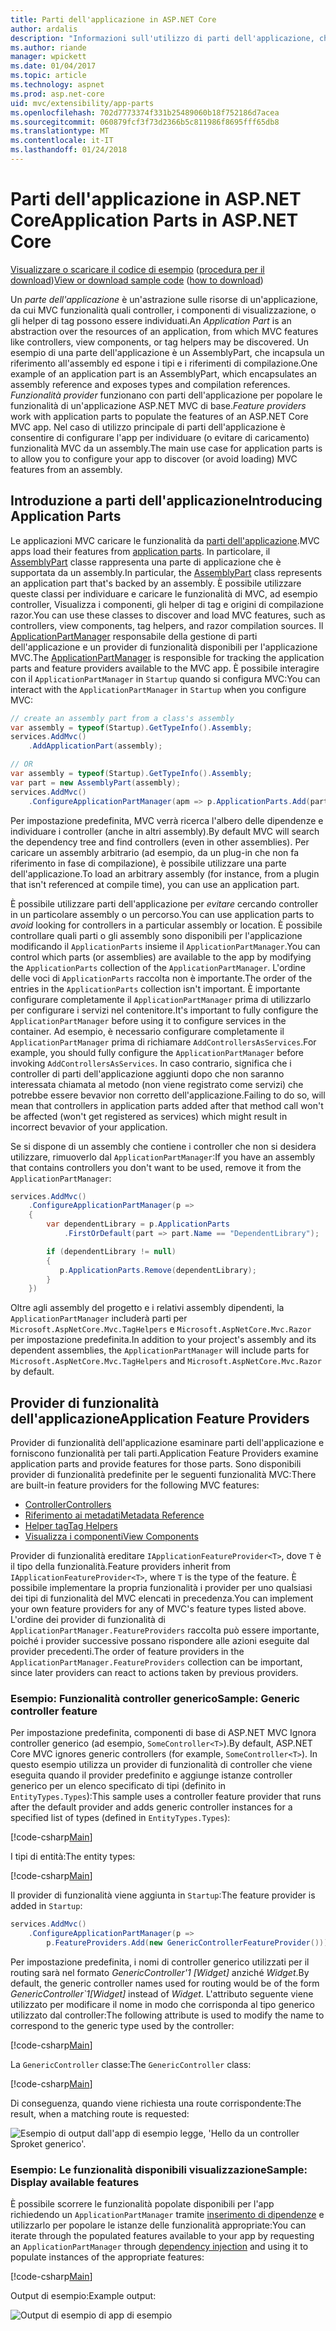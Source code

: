 ```yaml
---
title: Parti dell'applicazione in ASP.NET Core
author: ardalis
description: "Informazioni sull'utilizzo di parti dell'applicazione, che sono abstrations sulle risorse di un'app, configurare l'app per individuare o evitare di caricare le funzionalità da un assembly."
ms.author: riande
manager: wpickett
ms.date: 01/04/2017
ms.topic: article
ms.technology: aspnet
ms.prod: asp.net-core
uid: mvc/extensibility/app-parts
ms.openlocfilehash: 702d7773374f331b25489060b18f752186d7acea
ms.sourcegitcommit: 060879fcf3f73d2366b5c811986f8695fff65db8
ms.translationtype: MT
ms.contentlocale: it-IT
ms.lasthandoff: 01/24/2018
---
```

# <a name="application-parts-in-aspnet-core"></a><span data-ttu-id="14759-103">Parti dell'applicazione in ASP.NET Core</span><span class="sxs-lookup"><span data-stu-id="14759-103">Application Parts in ASP.NET Core</span></span>

<span data-ttu-id="14759-104">[Visualizzare o scaricare il codice di esempio](https://github.com/aspnet/Docs/tree/master/aspnetcore/mvc/advanced/app-parts/sample) ([procedura per il download](xref:tutorials/index#how-to-download-a-sample))</span><span class="sxs-lookup"><span data-stu-id="14759-104">[View or download sample code](https://github.com/aspnet/Docs/tree/master/aspnetcore/mvc/advanced/app-parts/sample) ([how to download](xref:tutorials/index#how-to-download-a-sample))</span></span>

<span data-ttu-id="14759-105">Un *parte dell'applicazione* è un'astrazione sulle risorse di un'applicazione, da cui MVC funzionalità quali controller, i componenti di visualizzazione, o gli helper di tag possono essere individuati.</span><span class="sxs-lookup"><span data-stu-id="14759-105">An *Application Part* is an abstraction over the resources of an application, from which MVC features like controllers, view components, or tag helpers may be discovered.</span></span> <span data-ttu-id="14759-106">Un esempio di una parte dell'applicazione è un AssemblyPart, che incapsula un riferimento all'assembly ed espone i tipi e i riferimenti di compilazione.</span><span class="sxs-lookup"><span data-stu-id="14759-106">One example of an application part is an AssemblyPart, which encapsulates an assembly reference and exposes types and compilation references.</span></span> <span data-ttu-id="14759-107">*Funzionalità provider* funzionano con parti dell'applicazione per popolare le funzionalità di un'applicazione ASP.NET MVC di base.</span><span class="sxs-lookup"><span data-stu-id="14759-107">*Feature providers* work with application parts to populate the features of an ASP.NET Core MVC app.</span></span> <span data-ttu-id="14759-108">Nel caso di utilizzo principale di parti dell'applicazione è consentire di configurare l'app per individuare (o evitare di caricamento) funzionalità MVC da un assembly.</span><span class="sxs-lookup"><span data-stu-id="14759-108">The main use case for application parts is to allow you to configure your app to discover (or avoid loading) MVC features from an assembly.</span></span>

## <a name="introducing-application-parts"></a><span data-ttu-id="14759-109">Introduzione a parti dell'applicazione</span><span class="sxs-lookup"><span data-stu-id="14759-109">Introducing Application Parts</span></span>

<span data-ttu-id="14759-110">Le applicazioni MVC caricare le funzionalità da [parti dell'applicazione](/aspnet/core/api/microsoft.aspnetcore.mvc.applicationparts.applicationpart).</span><span class="sxs-lookup"><span data-stu-id="14759-110">MVC apps load their features from [application parts](/aspnet/core/api/microsoft.aspnetcore.mvc.applicationparts.applicationpart).</span></span> <span data-ttu-id="14759-111">In particolare, il [AssemblyPart](/aspnet/core/api/microsoft.aspnetcore.mvc.applicationparts.assemblypart#Microsoft_AspNetCore_Mvc_ApplicationParts_AssemblyPart) classe rappresenta una parte di applicazione che è supportata da un assembly.</span><span class="sxs-lookup"><span data-stu-id="14759-111">In particular, the [AssemblyPart](/aspnet/core/api/microsoft.aspnetcore.mvc.applicationparts.assemblypart#Microsoft_AspNetCore_Mvc_ApplicationParts_AssemblyPart) class represents an application part that's backed by an assembly.</span></span> <span data-ttu-id="14759-112">È possibile utilizzare queste classi per individuare e caricare le funzionalità di MVC, ad esempio controller, Visualizza i componenti, gli helper di tag e origini di compilazione razor.</span><span class="sxs-lookup"><span data-stu-id="14759-112">You can use these classes to discover and load MVC features, such as controllers, view components, tag helpers, and razor compilation sources.</span></span> <span data-ttu-id="14759-113">Il [ApplicationPartManager](/aspnet/core/api/microsoft.aspnetcore.mvc.applicationparts.applicationpartmanager) responsabile della gestione di parti dell'applicazione e un provider di funzionalità disponibili per l'applicazione MVC.</span><span class="sxs-lookup"><span data-stu-id="14759-113">The [ApplicationPartManager](/aspnet/core/api/microsoft.aspnetcore.mvc.applicationparts.applicationpartmanager) is responsible for tracking the application parts and feature providers available to the MVC app.</span></span> <span data-ttu-id="14759-114">È possibile interagire con il `ApplicationPartManager` in `Startup` quando si configura MVC:</span><span class="sxs-lookup"><span data-stu-id="14759-114">You can interact with the `ApplicationPartManager` in `Startup` when you configure MVC:</span></span>

```csharp
// create an assembly part from a class's assembly
var assembly = typeof(Startup).GetTypeInfo().Assembly;
services.AddMvc()
    .AddApplicationPart(assembly);

// OR
var assembly = typeof(Startup).GetTypeInfo().Assembly;
var part = new AssemblyPart(assembly);
services.AddMvc()
    .ConfigureApplicationPartManager(apm => p.ApplicationParts.Add(part));
```

<span data-ttu-id="14759-115">Per impostazione predefinita, MVC verrà ricerca l'albero delle dipendenze e individuare i controller (anche in altri assembly).</span><span class="sxs-lookup"><span data-stu-id="14759-115">By default MVC will search the dependency tree and find controllers (even in other assemblies).</span></span> <span data-ttu-id="14759-116">Per caricare un assembly arbitrario (ad esempio, da un plug-in che non fa riferimento in fase di compilazione), è possibile utilizzare una parte dell'applicazione.</span><span class="sxs-lookup"><span data-stu-id="14759-116">To load an arbitrary assembly (for instance, from a plugin that isn't referenced at compile time), you can use an application part.</span></span>

<span data-ttu-id="14759-117">È possibile utilizzare parti dell'applicazione per *evitare* cercando controller in un particolare assembly o un percorso.</span><span class="sxs-lookup"><span data-stu-id="14759-117">You can use application parts to *avoid* looking for controllers in a particular assembly or location.</span></span> <span data-ttu-id="14759-118">È possibile controllare quali parti o gli assembly sono disponibili per l'applicazione modificando il `ApplicationParts` insieme il `ApplicationPartManager`.</span><span class="sxs-lookup"><span data-stu-id="14759-118">You can control which parts (or assemblies) are available to the app by modifying the `ApplicationParts` collection of the `ApplicationPartManager`.</span></span> <span data-ttu-id="14759-119">L'ordine delle voci di `ApplicationParts` raccolta non è importante.</span><span class="sxs-lookup"><span data-stu-id="14759-119">The order of the entries in the `ApplicationParts` collection isn't important.</span></span> <span data-ttu-id="14759-120">È importante configurare completamente il `ApplicationPartManager` prima di utilizzarlo per configurare i servizi nel contenitore.</span><span class="sxs-lookup"><span data-stu-id="14759-120">It's important to fully configure the `ApplicationPartManager` before using it to configure services in the container.</span></span> <span data-ttu-id="14759-121">Ad esempio, è necessario configurare completamente il `ApplicationPartManager` prima di richiamare `AddControllersAsServices`.</span><span class="sxs-lookup"><span data-stu-id="14759-121">For example, you should fully configure the `ApplicationPartManager` before invoking `AddControllersAsServices`.</span></span> <span data-ttu-id="14759-122">In caso contrario, significa che i controller di parti dell'applicazione aggiunti dopo che non saranno interessata chiamata al metodo (non viene registrato come servizi) che potrebbe essere bevavior non corretto dell'applicazione.</span><span class="sxs-lookup"><span data-stu-id="14759-122">Failing to do so, will mean that controllers in application parts added after that method call won't be affected (won't get registered as services) which might result in incorrect bevavior of your application.</span></span>

<span data-ttu-id="14759-123">Se si dispone di un assembly che contiene i controller che non si desidera utilizzare, rimuoverlo dal `ApplicationPartManager`:</span><span class="sxs-lookup"><span data-stu-id="14759-123">If you have an assembly that contains controllers you don't want to be used, remove it from the `ApplicationPartManager`:</span></span>

```csharp
services.AddMvc()
    .ConfigureApplicationPartManager(p =>
    {
        var dependentLibrary = p.ApplicationParts
            .FirstOrDefault(part => part.Name == "DependentLibrary");

        if (dependentLibrary != null)
        {
           p.ApplicationParts.Remove(dependentLibrary);
        }
    })
```

<span data-ttu-id="14759-124">Oltre agli assembly del progetto e i relativi assembly dipendenti, la `ApplicationPartManager` includerà parti per `Microsoft.AspNetCore.Mvc.TagHelpers` e `Microsoft.AspNetCore.Mvc.Razor` per impostazione predefinita.</span><span class="sxs-lookup"><span data-stu-id="14759-124">In addition to your project's assembly and its dependent assemblies, the `ApplicationPartManager` will include parts for `Microsoft.AspNetCore.Mvc.TagHelpers` and `Microsoft.AspNetCore.Mvc.Razor` by default.</span></span>

## <a name="application-feature-providers"></a><span data-ttu-id="14759-125">Provider di funzionalità dell'applicazione</span><span class="sxs-lookup"><span data-stu-id="14759-125">Application Feature Providers</span></span>

<span data-ttu-id="14759-126">Provider di funzionalità dell'applicazione esaminare parti dell'applicazione e forniscono funzionalità per tali parti.</span><span class="sxs-lookup"><span data-stu-id="14759-126">Application Feature Providers examine application parts and provide features for those parts.</span></span> <span data-ttu-id="14759-127">Sono disponibili provider di funzionalità predefinite per le seguenti funzionalità MVC:</span><span class="sxs-lookup"><span data-stu-id="14759-127">There are built-in feature providers for the following MVC features:</span></span>

* [<span data-ttu-id="14759-128">Controller</span><span class="sxs-lookup"><span data-stu-id="14759-128">Controllers</span></span>](https://docs.microsoft.com/aspnet/core/api/microsoft.aspnetcore.mvc.controllers.controllerfeatureprovider)
* [<span data-ttu-id="14759-129">Riferimento ai metadati</span><span class="sxs-lookup"><span data-stu-id="14759-129">Metadata Reference</span></span>](https://docs.microsoft.com/aspnet/core/api/microsoft.aspnetcore.mvc.razor.compilation.metadatareferencefeatureprovider)
* [<span data-ttu-id="14759-130">Helper tag</span><span class="sxs-lookup"><span data-stu-id="14759-130">Tag Helpers</span></span>](https://docs.microsoft.com/aspnet/core/api/microsoft.aspnetcore.mvc.razor.taghelpers.taghelperfeatureprovider)
* [<span data-ttu-id="14759-131">Visualizza i componenti</span><span class="sxs-lookup"><span data-stu-id="14759-131">View Components</span></span>](https://docs.microsoft.com/aspnet/core/api/microsoft.aspnetcore.mvc.viewcomponents.viewcomponentfeatureprovider)

<span data-ttu-id="14759-132">Provider di funzionalità ereditare `IApplicationFeatureProvider<T>`, dove `T` è il tipo della funzionalità.</span><span class="sxs-lookup"><span data-stu-id="14759-132">Feature providers inherit from `IApplicationFeatureProvider<T>`, where `T` is the type of the feature.</span></span> <span data-ttu-id="14759-133">È possibile implementare la propria funzionalità i provider per uno qualsiasi dei tipi di funzionalità del MVC elencati in precedenza.</span><span class="sxs-lookup"><span data-stu-id="14759-133">You can implement your own feature providers for any of MVC's feature types listed above.</span></span> <span data-ttu-id="14759-134">L'ordine dei provider di funzionalità di `ApplicationPartManager.FeatureProviders` raccolta può essere importante, poiché i provider successive possano rispondere alle azioni eseguite dal provider precedenti.</span><span class="sxs-lookup"><span data-stu-id="14759-134">The order of feature providers in the `ApplicationPartManager.FeatureProviders` collection can be important, since later providers can react to actions taken by previous providers.</span></span>

### <a name="sample-generic-controller-feature"></a><span data-ttu-id="14759-135">Esempio: Funzionalità controller generico</span><span class="sxs-lookup"><span data-stu-id="14759-135">Sample: Generic controller feature</span></span>

<span data-ttu-id="14759-136">Per impostazione predefinita, componenti di base di ASP.NET MVC Ignora controller generico (ad esempio, `SomeController<T>`).</span><span class="sxs-lookup"><span data-stu-id="14759-136">By default, ASP.NET Core MVC ignores generic controllers (for example, `SomeController<T>`).</span></span> <span data-ttu-id="14759-137">In questo esempio utilizza un provider di funzionalità di controller che viene eseguita quando il provider predefinito e aggiunge istanze controller generico per un elenco specificato di tipi (definito in `EntityTypes.Types`):</span><span class="sxs-lookup"><span data-stu-id="14759-137">This sample uses a controller feature provider that runs after the default provider and adds generic controller instances for a specified list of types (defined in `EntityTypes.Types`):</span></span>

[!code-csharp[Main](./app-parts/sample/AppPartsSample/GenericControllerFeatureProvider.cs?highlight=13&range=18-36)]

<span data-ttu-id="14759-138">I tipi di entità:</span><span class="sxs-lookup"><span data-stu-id="14759-138">The entity types:</span></span>

[!code-csharp[Main](./app-parts/sample/AppPartsSample/Model/EntityTypes.cs?range=6-16)]

<span data-ttu-id="14759-139">Il provider di funzionalità viene aggiunta in `Startup`:</span><span class="sxs-lookup"><span data-stu-id="14759-139">The feature provider is added in `Startup`:</span></span>

```csharp
services.AddMvc()
    .ConfigureApplicationPartManager(p => 
        p.FeatureProviders.Add(new GenericControllerFeatureProvider()));
```

<span data-ttu-id="14759-140">Per impostazione predefinita, i nomi di controller generico utilizzati per il routing sarà nel formato *GenericController'1 [Widget]* anziché *Widget*.</span><span class="sxs-lookup"><span data-stu-id="14759-140">By default, the generic controller names used for routing would be of the form *GenericController\`1[Widget]* instead of *Widget*.</span></span> <span data-ttu-id="14759-141">L'attributo seguente viene utilizzato per modificare il nome in modo che corrisponda al tipo generico utilizzato dal controller:</span><span class="sxs-lookup"><span data-stu-id="14759-141">The following attribute is used to modify the name to correspond to the generic type used by the controller:</span></span>

[!code-csharp[Main](./app-parts/sample/AppPartsSample/GenericControllerNameConvention.cs)]

<span data-ttu-id="14759-142">La `GenericController` classe:</span><span class="sxs-lookup"><span data-stu-id="14759-142">The `GenericController` class:</span></span>

[!code-csharp[Main](./app-parts/sample/AppPartsSample/GenericController.cs?highlight=5-6)]

<span data-ttu-id="14759-143">Di conseguenza, quando viene richiesta una route corrispondente:</span><span class="sxs-lookup"><span data-stu-id="14759-143">The result, when a matching route is requested:</span></span>

![Esempio di output dall'app di esempio legge, 'Hello da un controller Sproket generico'.](app-parts/_static/generic-controller.png)

### <a name="sample-display-available-features"></a><span data-ttu-id="14759-145">Esempio: Le funzionalità disponibili visualizzazione</span><span class="sxs-lookup"><span data-stu-id="14759-145">Sample: Display available features</span></span>

<span data-ttu-id="14759-146">È possibile scorrere le funzionalità popolate disponibili per l'app richiedendo un `ApplicationPartManager` tramite [inserimento di dipendenze](../../fundamentals/dependency-injection.md) e utilizzarlo per popolare le istanze delle funzionalità appropriate:</span><span class="sxs-lookup"><span data-stu-id="14759-146">You can iterate through the populated features available to your app by requesting an `ApplicationPartManager` through [dependency injection](../../fundamentals/dependency-injection.md) and using it to populate instances of the appropriate features:</span></span>

[!code-csharp[Main](./app-parts/sample/AppPartsSample/Controllers/FeaturesController.cs?highlight=16,25-27)]

<span data-ttu-id="14759-147">Output di esempio:</span><span class="sxs-lookup"><span data-stu-id="14759-147">Example output:</span></span>

![Output di esempio di app di esempio](app-parts/_static/available-features.png)
